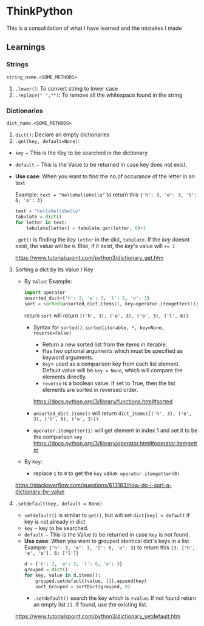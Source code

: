 # ThinkPython

This is a consolidation of what I have learned and the mistakes I made

## Learnings

### Strings

`string_name.<SOME_METHODS>`

1.  `.lower()`: To convert string to lower case
2.  `.replace(" ","")`: To remove all the whitespace found in the string

### Dictionaries

`dict_name.<SOME_METHODS>`

1.  `dict()`: Declare an empty dictionaries
2.  `.get(key, default=None)`:

- `key` − This is the Key to be searched in the dictionary
- `default` − This is the Value to be returned in case key does not exist.
- **Use case**: When you want to find the no.of occurance of the letter in an text

  Example:
  `text = "hellohellohello"` to return this `{'h': 3, 'e': 3, 'l': 6, 'o': 3}`

  ```python
  text = "hellohellohello"
  tabulate = dict()
  for letter in text:
      tabulate[letter] = tabulate.get(letter, 0)+1  
  ```

  `.get()` is finding the _key_ `letter` in the dict, `tabulate`. If the _key_ doesnt exist, the value will be `0`. Else, if it exist, the _key_'s value will `+= 1`

  https://www.tutorialspoint.com/python3/dictionary_get.htm

3.  Sorting a dict by its Value / Key

    - By `Value`:
      Example:

      ```python
      import operator
      unsorted_dict={'h': 3, 'e': 3, 'l': 6, 'o': 3}
      sort = sorted(unsorted_dict.items(), key=operator.itemgetter(1))
      ```

      return
      `sort` will return `[('h', 3), ('e', 3), ('o', 3), ('l', 6)]`

      - Syntax for `sorted()`:
        `sorted(iterable, *, key=None, reverse=False)`

        - Return a new sorted list from the items in iterable.
        - Has two optional arguments which must be specified as keyword arguments.
        - `key`= used as a comparison key from each list element. Default value will be `key = None`, which will compare the elements directly.
        - `reverse` is a boolean value. If set to True, then the list elements are sorted in reversed order.

        https://docs.python.org/3/library/functions.html#sorted

      - `unsorted_dict.items()` will return `dict_items([('h', 3), ('e', 3), ('l', 6), ('o', 3)])`
      - `operator.itemgetter(1)` will get element in index 1 and set it to be the comparison `key`
        https://docs.python.org/3/library/operator.html#operator.itemgetter

    - By `Key`:
      - replace `1` to `0` to get the `key` value. `operator.itemgetter(0)`

    https://stackoverflow.com/questions/613183/how-do-i-sort-a-dictionary-by-value

4.  `.setdefault(key, default = None)`

    - `setdefault()` is similar to `get()`, but will set `dict[key] = default` if key is not already in dict
    - `key` − key to be searched.
    - `default` − This is the Value to be returned in case `key` is not found.
    - **Use case**: When you want to grouped identical dict's keys in a list
      Example:
      `{'h': 3, 'e': 3, 'l': 6, 'o': 3}` to return this `{3: ['h', 'e', 'o'], 6: ['l']}`
      ```python
      d = {'h': 3, 'e': 3, 'l': 6, 'o': 3}
      grouped = dict()
      for key, value in d.items():
          grouped.setdefault(value, []).append(key)
          sort_Grouped = sortDict(grouped, 0)
      ```
      - `.setdefault()` search the key which is =`value`. If not found return an empty list `[]`. If found, use the existing list.

    https://www.tutorialspoint.com/python3/dictionary_setdefault.htm
